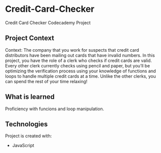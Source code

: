 # Credit-Card-Checker
Credit Card Checker Codecademy Project

## Project Context
Context: The company that you work for suspects that credit card distributors have been mailing out cards that have invalid numbers. In this project, you have the role of a clerk who checks if credit cards are valid. Every other clerk currently checks using pencil and paper, but you’ll be optimizing the verification process using your knowledge of functions and loops to handle multiple credit cards at a time. Unlike the other clerks, you can spend the rest of your time relaxing!

## What is learned
Proficiency with funcions and loop manipulation.
	
## Technologies
Project is created with:

* JavaScript
	
